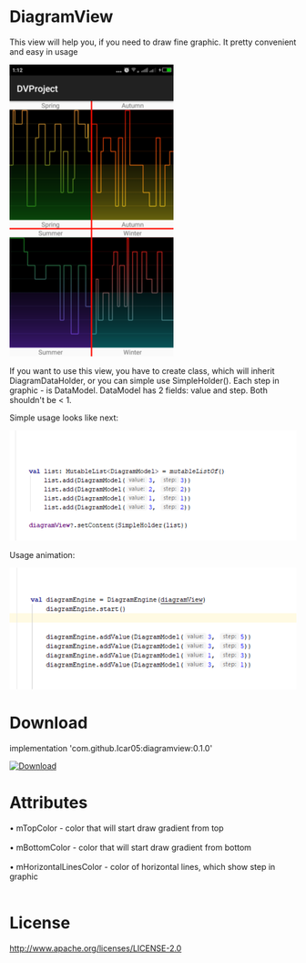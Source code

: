 # DiagramView
This view will help you, if you need to draw fine graphic. It pretty convenient and easy in
usage

![alt text](https://github.com/Icar05/DiagramView/blob/master/Image.png)

If you want to use this view, you have to create class, which will inherit DiagramDataHolder,
or you can simple use SimpleHolder(). Each step in graphic - is DataModel. DataModel has 2
fields: value and step. Both shouldn't be < 1.

Simple usage looks like next:
       
![alt text](https://github.com/Icar05/DiagramView/blob/master/usage_info.png)

Usage animation: 

![alt text](https://github.com/Icar05/DiagramView/blob/master/usage_anim.png)

# Download
implementation 'com.github.Icar05:diagramview:0.1.0' <br>

[ ![Download](https://api.bintray.com/packages/icar05/diagramview/DiagramView/images/download.svg) ](https://bintray.com/icar05/diagramview/DiagramView/_latestVersion)
# Attributes

  • mTopColor - color that will start draw gradient from top <br><br>
  • mBottomColor - color that will start draw gradient from bottom <br><br>
  • mHorizontalLinesColor - color of horizontal lines, which show step in graphic <br><br>

# License

http://www.apache.org/licenses/LICENSE-2.0
